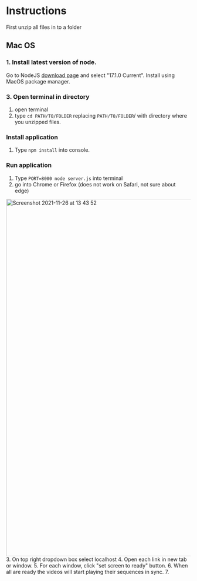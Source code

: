 # Instructions
First unzip all files in to a folder
## Mac OS
### 1. Install latest version of node.
Go to NodeJS [download page](https://nodejs.org/en/) and select "17.1.0 Current". Install using MacOS package manager.
### 3. Open terminal in directory
1. open terminal
2. type `cd PATH/TO/FOLDER` replacing `PATH/TO/FOLDER`/ with directory where you unzipped files.
### Install application 
1. Type `npm install` into console.
### Run application
1. Type `PORT=8000 node server.js` into terminal
2. go into Chrome or Firefox (does not work on Safari, not sure about edge)
<img width="972" alt="Screenshot 2021-11-26 at 13 43 52" src="https://user-images.githubusercontent.com/75018633/143590209-02e36571-11bd-427e-9a88-cf2f905cd961.png">
3. On top right dropdown box select localhost
4. Open each link in new tab or window.
5. For each window, click "set screen to ready" button. 
6. When all are ready  the videos will start playing their sequences in  sync.
7.  

